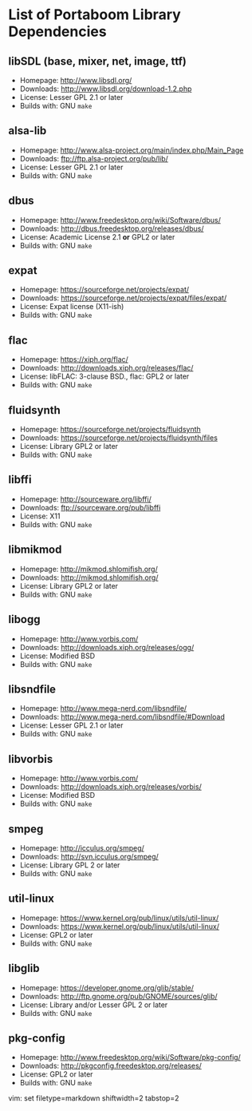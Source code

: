 # List of Portaboom Library Dependencies #

## libSDL (base, mixer, net, image, ttf) ##
- Homepage: http://www.libsdl.org/
- Downloads: http://www.libsdl.org/download-1.2.php
- License: Lesser GPL 2.1 or later
- Builds with: GNU `make`

## alsa-lib ##
- Homepage: http://www.alsa-project.org/main/index.php/Main_Page
- Downloads: ftp://ftp.alsa-project.org/pub/lib/
- License: Lesser GPL 2.1 or later
- Builds with: GNU `make`

## dbus ##
- Homepage: http://www.freedesktop.org/wiki/Software/dbus/
- Downloads: http://dbus.freedesktop.org/releases/dbus/
- License: Academic License 2.1 **or** GPL2 or later
- Builds with: GNU `make`

## expat ##
- Homepage: https://sourceforge.net/projects/expat/
- Downloads: https://sourceforge.net/projects/expat/files/expat/
- License: Expat license (X11-ish)
- Builds with: GNU `make`

## flac ##
- Homepage: https://xiph.org/flac/
- Downloads: http://downloads.xiph.org/releases/flac/
- License: libFLAC: 3-clause BSD., flac: GPL2 or later
- Builds with: GNU `make`

## fluidsynth ##
- Homepage: https://sourceforge.net/projects/fluidsynth
- Downloads: https://sourceforge.net/projects/fluidsynth/files
- License: Library GPL2 or later
- Builds with: GNU `make`

## libffi ##
- Homepage: http://sourceware.org/libffi/
- Downloads: ftp://sourceware.org/pub/libffi
- License: X11
- Builds with: GNU `make`

## libmikmod ##
- Homepage: http://mikmod.shlomifish.org/
- Downloads: http://mikmod.shlomifish.org/
- License: Library GPL2 or later
- Builds with: GNU `make`

## libogg ##
- Homepage: http://www.vorbis.com/
- Downloads: http://downloads.xiph.org/releases/ogg/
- License: Modified BSD
- Builds with: GNU `make`

## libsndfile ##
- Homepage: http://www.mega-nerd.com/libsndfile/
- Downloads: http://www.mega-nerd.com/libsndfile/#Download
- License: Lesser GPL 2.1 or later
- Builds with: GNU `make`

## libvorbis ##
- Homepage: http://www.vorbis.com/
- Downloads: http://downloads.xiph.org/releases/vorbis/
- License: Modified BSD
- Builds with: GNU `make`

## smpeg ##
- Homepage: http://icculus.org/smpeg/
- Downloads: http://svn.icculus.org/smpeg/
- License: Library GPL 2 or later
- Builds with: GNU `make`

## util-linux ##
- Homepage: https://www.kernel.org/pub/linux/utils/util-linux/
- Downloads: https://www.kernel.org/pub/linux/utils/util-linux/
- License: GPL2 or later
- Builds with: GNU `make`

## libglib ##
- Homepage: https://developer.gnome.org/glib/stable/
- Downloads: http://ftp.gnome.org/pub/GNOME/sources/glib/
- License: Library and/or Lesser GPL 2 or later
- Builds with: GNU `make`

## pkg-config ##
- Homepage: http://www.freedesktop.org/wiki/Software/pkg-config/
- Downloads: http://pkgconfig.freedesktop.org/releases/
- License: GPL2 or later
- Builds with: GNU `make`

vim: set filetype=markdown shiftwidth=2 tabstop=2 
